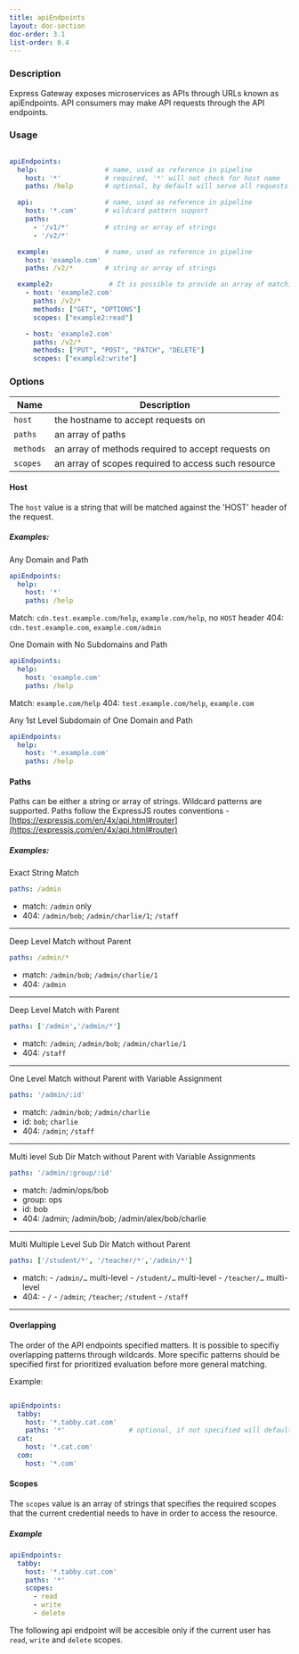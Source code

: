```yaml
---
title: apiEndpoints
layout: doc-section
doc-order: 3.1
list-order: 0.4
---
```


### Description

Express Gateway exposes microservices as APIs through URLs known as apiEndpoints. API consumers may make API requests
through the API endpoints.

### Usage

```yaml

apiEndpoints:
  help:                 # name, used as reference in pipeline
    host: '*'           # required, '*' will not check for host name
    paths: /help        # optional, by default will serve all requests - same as *

  api:                  # name, used as reference in pipeline
    host: '*.com'       # wildcard pattern support
    paths:
      - '/v1/*'         # string or array of strings
      - '/v2/*'

  example:              # name, used as reference in pipeline
    host: 'example.com'
    paths: /v2/*        # string or array of strings

  example2:              # It is possible to provide an array of matching conditions in the same apiEndpoint
    - host: 'example2.com'
      paths: /v2/*
      methods: ["GET", "OPTIONS"]
      scopes: ["example2:read"]

    - host: 'example2.com'
      paths: /v2/*
      methods: ["PUT", "POST", "PATCH", "DELETE"]
      scopes: ["example2:write"]

```

### Options

| Name      | Description                                         |
|-----------|-----------------------------------------------------|
| `host`    | the hostname to accept requests on                  |
| `paths`   | an array of paths                                   |
| `methods` | an array of methods required to accept requests on  |
| `scopes`  | an array of scopes required to access such resource |


#### Host
The `host` value is a string that will be matched against the 'HOST' header of the request.

##### Examples:

Any Domain and Path

```yaml
apiEndpoints:
  help:
    host: '*'
    paths: /help
```

Match: `cdn.test.example.com/help`, `example.com/help`, no `HOST` header
404: `cdn.test.example.com`, `example.com/admin`

One Domain with No Subdomains and Path

```yaml
apiEndpoints:
  help:
    host: 'example.com'
    paths: /help
```

Match: `example.com/help`
404: `test.example.com/help`, `example.com`

Any 1st Level Subdomain of One Domain and Path

```yaml
apiEndpoints:
  help:
    host: '*.example.com'
    paths: /help
```

#### Paths
Paths can be either a string or array of strings.  Wildcard patterns are supported.  Paths follow the ExpressJS routes conventions - [https://expressjs.com/en/4x/api.html#router](https://expressjs.com/en/4x/api.html#router)

##### Examples:

Exact String Match
```yaml
paths: /admin
```

- match: `/admin` only
- 404: `/admin/bob`; `/admin/charlie/1`; `/staff`

---

Deep Level Match without Parent
```yaml
paths: /admin/*
```

- match: `/admin/bob`; `/admin/charlie/1`
- 404: `/admin`

---

Deep Level Match with Parent
```yaml
paths: ['/admin','/admin/*']
```

- match: `/admin`; `/admin/bob`; `/admin/charlie/1`
- 404: `/staff`

---

One Level Match without Parent with Variable Assignment
```yaml
paths: '/admin/:id'
```

- match: `/admin/bob`; `/admin/charlie`
- id: `bob`; `charlie`
- 404: `/admin`; `/staff`

---

Multi level Sub Dir Match without Parent with Variable Assignments
```yaml
paths: '/admin/:group/:id'
```
- match: /admin/ops/bob
- group: ops
- id: bob
- 404: /admin; /admin/bob; /admin/alex/bob/charlie

---

Multi Multiple Level Sub Dir Match without Parent
```yaml
paths: ['/student/*', '/teacher/*','/admin/*']
```
- match:
      - `/admin/…` multi-level
      - `/student/…` multi-level
      - `/teacher/…` multi-level
- 404:
      - `/`
      - `/admin`; `/teacher`; `/student`
      - `/staff`

---

#### Overlapping
The order of the API endpoints specified matters. It is possible to specifiy overlapping patterns through wildcards. More specific patterns should be specified first for prioritized evaluation before more general matching.

Example:
```yaml

apiEndpoints:
  tabby:
    host: '*.tabby.cat.com'
    paths: '*'                # optional, if not specified will default to *
  cat:
    host: '*.cat.com'
  com:
    host: '*.com'

```

#### Scopes
The `scopes` value is an array of strings that specifies the required scopes that the current credential needs to have
in order to access the resource.

##### Example

```yaml
apiEndpoints:
  tabby:
    host: '*.tabby.cat.com'
    paths: '*'
    scopes:
      - read
      - write
      - delete
```

The following api endpoint will be accesible only if the current user has `read`, `write` and `delete` scopes.
